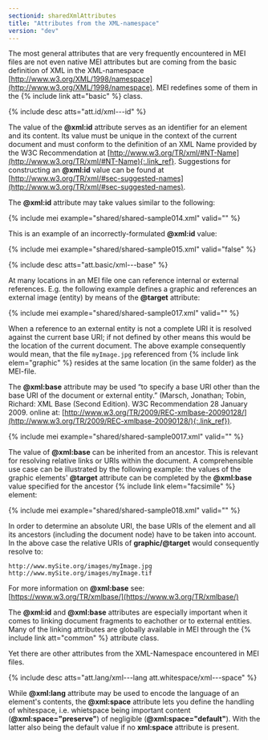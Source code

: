```yaml
---
sectionid: sharedXmlAttributes
title: "Attributes from the XML-namespace"
version: "dev"
---
```


The most general attributes that are very frequently encountered in MEI files are not even native MEI attributes but are coming from the basic definition of XML in the XML-namespace [http://www.w3.org/XML/1998/namespace](http://www.w3.org/XML/1998/namespace). MEI redefines some of them in the {% include link att="basic" %} class.

{% include desc atts="att.id/xml---id" %}

The value of the **@xml:id** attribute serves as an identifier for an element and its content. Its value must be unique in the context of the current document and must conform to the definition of an XML Name provided by the W3C Recommendation at [http://www.w3.org/TR/xml/#NT-Name](http://www.w3.org/TR/xml/#NT-Name){:.link_ref}. Suggestions for constructing an **@xml:id** value can be found at [http://www.w3.org/TR/xml/#sec-suggested-names](http://www.w3.org/TR/xml/#sec-suggested-names).

The **@xml:id** attribute may take values similar to the following:

{% include mei example="shared/shared-sample014.xml" valid="" %}

This is an example of an incorrectly-formulated **@xml:id** value:

{% include mei example="shared/shared-sample015.xml" valid="false" %}

{% include desc atts="att.basic/xml---base" %}

At many locations in an MEI file one can reference internal or external references. E.g. the following example defines a graphic and references an external image (entity) by means of the **@target** attribute:

{% include mei example="shared/shared-sample017.xml" valid="" %}

When a reference to an external entity is not a complete URI it is resolved against the current base URI; if not defined by other means this would be the location of the current document. The above example consequently would mean, that the file `myImage.jpg` referenced from {% include link elem="graphic" %} resides at the same location (in the same folder) as the MEI-file.

The **@xml:base** attribute may be used “to specify a base URI other than the base URI of the document or external entity.” (Marsch, Jonathan; Tobin, Richard: XML Base (Second Edition). W3C Recommendation 28 January 2009. online at: [http://www.w3.org/TR/2009/REC-xmlbase-20090128/](http://www.w3.org/TR/2009/REC-xmlbase-20090128/){:.link_ref}).

{% include mei example="shared/shared-sample0017.xml" valid="" %}

The value of **@xml:base** can be inherited from an ancestor. This is relevant for resolving relative links or URIs within the document. A comprehensible use case can be illustrated by the following example: the values of the graphic elements' **@target** attribute can be completed by the **@xml:base** value specified for the ancestor {% include link elem="facsimile" %} element:

{% include mei example="shared/shared-sample018.xml" valid="" %}

In order to determine an absolute URI, the base URIs of the element and all its ancestors (including the document node) have to be taken into account. In the above case the relative URIs of **graphic/@target** would consequently resolve to:

```
http://www.mySite.org/images/myImage.jpg
http://www.mySite.org/images/myImage.tif
```

For more information on **@xml:base** see: [https://www.w3.org/TR/xmlbase/](https://www.w3.org/TR/xmlbase/)

The **@xml:id** and **@xml:base** attributes are especially important when it comes to linking document fragments to eachother or to external entities. Many of the linking attributes are globally available in MEI through the {% include link att="common" %} attribute class.

Yet there are other attributes from the XML-Namespace encountered in MEI files.

{% include desc atts="att.lang/xml---lang att.whitespace/xml---space" %}

While **@xml:lang** attribute may be used to encode the language of an element's contents, the **@xml:space** attribute lets you define the handling of whitespace, i.e. whietspace being important content (**@xml:space="preserve"**) of negligible (**@xml:space="default"**). With the latter also being the default value if no **xml:space** attribute is present.   